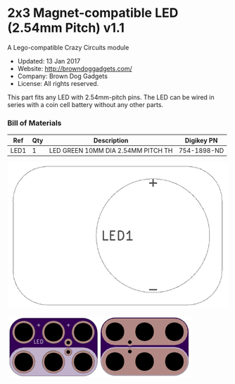 <!--- start title --->
# 2x3 Magnet-compatible LED (2.54mm Pitch) v1.1
A Lego-compatible Crazy Circuits module

- Updated: 13 Jan 2017
- Website: http://browndoggadgets.com/
- Company: Brown Dog Gadgets
- License: All rights reserved.

<!--- end title --->

This part fits any LED with 2.54mm-pitch pins. The LED can be wired in series with a coin cell battery without any other parts.

### Bill of Materials

<!--- bom start --->
|Ref|Qty|Description|Digikey PN|
|---|---|-----------|------|
|LED1|1|LED GREEN 10MM DIA 2.54MM PITCH TH|754-1898-ND|


<!--- bom end --->
![Assembly Diagram](assembly.png)

![Gerber Preview](preview.png)

